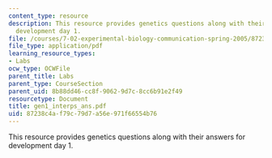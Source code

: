 ```yaml
---
content_type: resource
description: This resource provides genetics questions along with their answers for
  development day 1.
file: /courses/7-02-experimental-biology-communication-spring-2005/87238c4af79c79d7a56e971f66554b76_gen1_interps_ans.pdf
file_type: application/pdf
learning_resource_types:
- Labs
ocw_type: OCWFile
parent_title: Labs
parent_type: CourseSection
parent_uid: 8b88dd46-cc8f-9062-9d7c-8cc6b91e2f49
resourcetype: Document
title: gen1_interps_ans.pdf
uid: 87238c4a-f79c-79d7-a56e-971f66554b76
---
```

This resource provides genetics questions along with their answers for development day 1.


